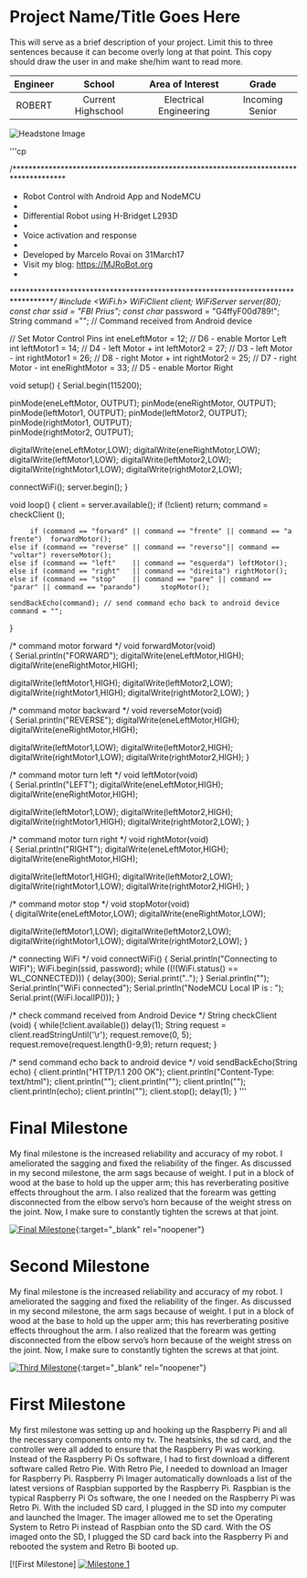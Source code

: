 ﻿# Project Name/Title Goes Here
This will serve as a brief description of your project. Limit this to three sentences because it can become overly long at that point. This copy should draw the user in and make she/him want to read more.

| **Engineer** | **School** | **Area of Interest** | **Grade** |
|:--:|:--:|:--:|:--:|
| ROBERT  | Current Highschool | Electrical Engineering | Incoming Senior

![Headstone Image](https://bluestampengineering.com/wp-content/uploads/2016/05/improve.jpg)
  
'''cp

/*************************************************************************************
*  Robot Control with Android App and NodeMCU
*
*  Differential Robot using H-Bridget L293D
*   
*  Voice activation and response
*
*  Developed by Marcelo Rovai on 31March17
*  Visit my blog: https://MJRoBot.org 
*   
************************************************************************************/
#include <WiFi.h>
WiFiClient client;
WiFiServer server(80);
const char* ssid = "FBI Prius";
const char* password = "G4ffyF00d789!";
String  command =""; // Command received from Android device

// Set Motor Control Pins
int eneLeftMotor = 12;  // D6 - enable Mortor Left
int leftMotor1 = 14;    // D4 - left Motor +
int leftMotor2 = 27;    // D3 - left Motor - 
int rightMotor1 = 26;    // D8 - right Motor +
int rightMotor2 = 25;    // D7 - right Motor -
int eneRightMotor = 33; // D5 - enable Mortor Right

void setup()
{
  Serial.begin(115200);

  pinMode(eneLeftMotor, OUTPUT); 
  pinMode(eneRightMotor, OUTPUT); 
  pinMode(leftMotor1, OUTPUT); 
  pinMode(leftMotor2, OUTPUT);  
  pinMode(rightMotor1, OUTPUT);  
  pinMode(rightMotor2, OUTPUT);  

  digitalWrite(eneLeftMotor,LOW);
  digitalWrite(eneRightMotor,LOW);
  digitalWrite(leftMotor1,LOW);
  digitalWrite(leftMotor2,LOW);
  digitalWrite(rightMotor1,LOW);
  digitalWrite(rightMotor2,LOW);
      
  connectWiFi();
  server.begin();
}

void loop()
{
    client = server.available();
    if (!client) return; 
    command = checkClient ();

         if (command == "forward" || command == "frente" || command == "a frente")  forwardMotor();
    else if (command == "reverse" || command == "reverso"|| command == "voltar") reverseMotor();
    else if (command == "left"    || command == "esquerda") leftMotor();    
    else if (command == "right"   || command == "direita") rightMotor();     
    else if (command == "stop"    || command == "pare" || command == "parar" || command == "parando")     stopMotor();     
     
    sendBackEcho(command); // send command echo back to android device
    command = "";   
} 

/* command motor forward */
void forwardMotor(void)   
{
  Serial.println("FORWARD");
  digitalWrite(eneLeftMotor,HIGH);
  digitalWrite(eneRightMotor,HIGH);
    
  digitalWrite(leftMotor1,HIGH);
  digitalWrite(leftMotor2,LOW);
  digitalWrite(rightMotor1,HIGH);
  digitalWrite(rightMotor2,LOW);
}

/* command motor backward */
void reverseMotor(void)   
{
  Serial.println("REVERSE");
  digitalWrite(eneLeftMotor,HIGH);
  digitalWrite(eneRightMotor,HIGH);
  
  digitalWrite(leftMotor1,LOW);
  digitalWrite(leftMotor2,HIGH);
  digitalWrite(rightMotor1,LOW);
  digitalWrite(rightMotor2,HIGH);
}

/* command motor turn left */
void leftMotor(void)   
{
  Serial.println("LEFT");
  digitalWrite(eneLeftMotor,HIGH);
  digitalWrite(eneRightMotor,HIGH); 
  
  digitalWrite(leftMotor1,LOW);
  digitalWrite(leftMotor2,HIGH);
  digitalWrite(rightMotor1,HIGH);
  digitalWrite(rightMotor2,LOW);
}

/* command motor turn right */
void rightMotor(void)   
{
  Serial.println("RIGHT");
  digitalWrite(eneLeftMotor,HIGH);
  digitalWrite(eneRightMotor,HIGH);
  
  digitalWrite(leftMotor1,HIGH);
  digitalWrite(leftMotor2,LOW);
  digitalWrite(rightMotor1,LOW);
  digitalWrite(rightMotor2,HIGH);
}

/* command motor stop */
void stopMotor(void)   
{
  digitalWrite(eneLeftMotor,LOW);
  digitalWrite(eneRightMotor,LOW);

  digitalWrite(leftMotor1,LOW);
  digitalWrite(leftMotor2,LOW);
  digitalWrite(rightMotor1,LOW);
  digitalWrite(rightMotor2,LOW);
}

/* connecting WiFi */
void connectWiFi()
{
  Serial.println("Connecting to WIFI");
  WiFi.begin(ssid, password);
  while ((!(WiFi.status() == WL_CONNECTED)))
  {
    delay(300);
    Serial.print("..");
  }
  Serial.println("");
  Serial.println("WiFi connected");
  Serial.println("NodeMCU Local IP is : ");
  Serial.print((WiFi.localIP()));
}

/* check command received from Android Device */
String checkClient (void)
{
  while(!client.available()) delay(1); 
  String request = client.readStringUntil('\r');
  request.remove(0, 5);
  request.remove(request.length()-9,9);
  return request;
}

/* send command echo back to android device */
void sendBackEcho(String echo)
{
  client.println("HTTP/1.1 200 OK");
  client.println("Content-Type: text/html");
  client.println("");
  client.println("<!DOCTYPE HTML>");
  client.println("<html>");
  client.println(echo);
  client.println("</html>");
  client.stop();
  delay(1);
}
'''
  
# Final Milestone
My final milestone is the increased reliability and accuracy of my robot. I ameliorated the sagging and fixed the reliability of the finger. As discussed in my second milestone, the arm sags because of weight. I put in a block of wood at the base to hold up the upper arm; this has reverberating positive effects throughout the arm. I also realized that the forearm was getting disconnected from the elbow servo’s horn because of the weight stress on the joint. Now, I make sure to constantly tighten the screws at that joint. 

[![Final Milestone](https://res.cloudinary.com/marcomontalbano/image/upload/v1612573869/video_to_markdown/images/youtube--F7M7imOVGug-c05b58ac6eb4c4700831b2b3070cd403.jpg )](https://www.youtube.com/watch?v=F7M7imOVGug&feature=emb_logo "Final Milestone"){:target="_blank" rel="noopener"}

# Second Milestone
My final milestone is the increased reliability and accuracy of my robot. I ameliorated the sagging and fixed the reliability of the finger. As discussed in my second milestone, the arm sags because of weight. I put in a block of wood at the base to hold up the upper arm; this has reverberating positive effects throughout the arm. I also realized that the forearm was getting disconnected from the elbow servo’s horn because of the weight stress on the joint. Now, I make sure to constantly tighten the screws at that joint.

[![Third Milestone](https://res.cloudinary.com/marcomontalbano/image/upload/v1612574014/video_to_markdown/images/youtube--y3VAmNlER5Y-c05b58ac6eb4c4700831b2b3070cd403.jpg)](https://www.youtube.com/watch?v=y3VAmNlER5Y&feature=emb_logo "Second Milestone"){:target="_blank" rel="noopener"}
# First Milestone
  

My first milestone was setting up and hooking up the Raspberry Pi and all the necessary components onto my tv. The heatsinks, the sd card, and the controller were all added to ensure that the Raspberry Pi was working. Instead of the Raspberry Pi Os software, I had to first download a different software called Retro Pie. With Retro Pie, I needed to download an Imager for Raspberry Pi. Raspberry Pi Imager automatically downloads a list of the latest versions of Raspbian supported by the Raspberry Pi. Raspbian is the typical Raspberry Pi Os software, the one I needed on the Raspberry Pi was Retro Pi. With the included SD card, I plugged in the SD into my computer and launched the Imager. The imager allowed me to set the Operating System to Retro Pi instead of Raspbian onto the SD card. With the OS imaged onto the SD, I plugged the SD card back into the Raspberry Pi and rebooted the system and Retro Bi booted up.

[![First Milestone]
[![Milestone 1](https://res.cloudinary.com/marcomontalbano/image/upload/v1655494836/video_to_markdown/images/youtube--eeJcswv33rA-c05b58ac6eb4c4700831b2b3070cd403.jpg)](https://www.youtube.com/watch?v=eeJcswv33rA&feature=youtu.be&ab_channel=BlueStampEng "Milestone 1")
